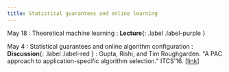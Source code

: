 ```yaml
---
title: Statistical guarantees and online learning
---
```


May 18
: Theoretical machine learning
  : **Lecture**{: .label .label-purple }

May 4
: Statistical guarantees and online algorithm configuration
  : **Discussion**{: .label .label-red }
: Gupta, Rishi, and Tim Roughgarden. "A PAC approach to application-specific algorithm selection." ITCS'16. [[link]](https://arxiv.org/pdf/1511.07147.pdf)
